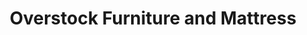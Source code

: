 ---
title: "Overstock Furniture and Mattress"
url: /aurora/overstock-furniture-and-mattress/
shop: Möbel
---